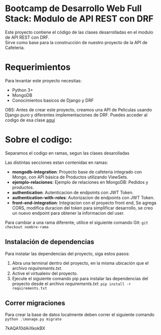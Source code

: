 # Bootcamp de Desarrollo Web Full Stack: Modulo de API REST con DRF 
Este proyecto contiene el código de las clases desarrolladas en el modulo de API REST con DRF.  
Sirve como base para la construcción de nuestro proyecto de la API de Cafeteria.

# Requerimientos
Para levantar este proyecto necesitas:
- Python 3+
- MongoDB
- Conocimientos basicos de Django y DRF

 OBS: Antes de crear este proyecto, creamos una API de Peliculas usando Django puro y diferentes implementaciones de DRF. Puedes acceder al codigo de esa clase [aquí](https://github.com/mauri-medina/drf_bootcamp)

# Sobre el codigo:
Separamos el codigo en ramas, segun las clases desarolladas

Las distintas secciones estan contenidas en ramas:
- **mongodb-integration**: Proyecto base de cafeteria integrado con Mongo, con API básica de Productos utilizando ViewSets.
- **ejemplo-relaciones**: Ejemplo de relaciones en MongoDB: Pedidos y productos.
- **authentication**: Autenticacion de endpoints con JWT Token.
- **authentication-with-roles**: Autorizacion de endpoints con JWT Token.
- **front-end-integration**: Integracion con el proyecto front end, Se agrega CORS, modifica duracion del token para simplificar desarrollo, se creo un nuevo endpoint para obtener la informacion del user. 
  
Para cambiar a una rama diferente, utilice el siguiente comando Git:
`git checkout nombre-rama  `

## Instalación de dependencias
Para instalar las dependencias del proyecto, siga estos pasos:
1. Abra una terminal dentro del proyecto, en la misma ubicación que el archivo *requirements.txt.*
2. Active el virtualenv del proyecto.
2. Ejecute el siguiente comando pip para instalar las dependencias del proyecto desde el archivo *requirements.txt*:
`pip install -r requirements.txt`

## Correr migraciones
Para crear la base de datos localmente deben correr el siguiente comando
`python .\manage.py migrate`

7kAQA10dAiXkokBX
